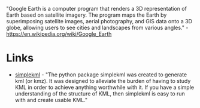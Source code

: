 "Google Earth is a computer program that renders a 3D representation of Earth based on satellite imagery. The program maps the Earth by superimposing satellite images, aerial photography, and GIS data onto a 3D globe, allowing users to see cities and landscapes from various angles." - <https://en.wikipedia.org/wiki/Google_Earth>

# Links

- [simplekml](https://simplekml.readthedocs.io/en/latest/) - "The python package simplekml was created to generate kml (or kmz). It was designed to alleviate the burden of having to study KML in order to achieve anything worthwhile with it. If you have a simple understanding of the structure of KML, then simplekml is easy to run with and create usable KML."
